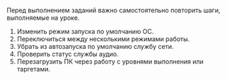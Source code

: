 Перед выполнением заданий важно самостоятельно повторить шаги, выполняемые на уроке.

1) Изменить режим запуска по умолчанию ОС.
2) Переключиться между несколькими режимами работы.
3) Убрать из автозапуска по умолчанию службу сети.
4) Проверить статус службы аудио.
5) Перезагрузить ПК через работу с уровнями выполнения или таргетами.